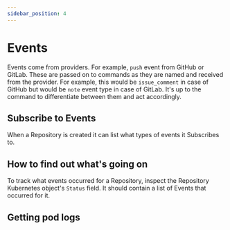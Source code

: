 ```yaml
---
sidebar_position: 4
---
```


# Events

Events come from providers. For example, `push` event from GitHub or GitLab. These are passed on to commands as they are
named and received from the provider. For example, this would be `issue_comment` in case of GitHub but would be `note`
event type in case of GitLab. It's up to the command to differentiate between them and act accordingly.

## Subscribe to Events

When a Repository is created it can list what types of events it Subscribes to.

## How to find out what's going on

To track what events occurred for a Repository, inspect the Repository Kubernetes object's `Status` field.
It should contain a list of Events that occurred for it.

## Getting pod logs
